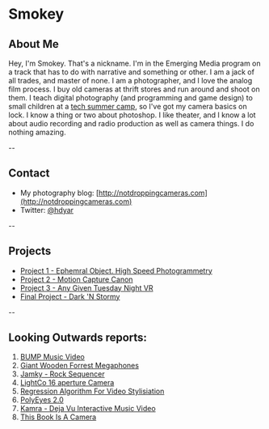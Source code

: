 # Smokey
## About Me
Hey, I'm Smokey. That's a nickname. I'm in the Emerging Media program on a track that has to do with narrative and something or other. I am a jack of all trades, and master of none. I am a photographer, and I love the analog film process. I buy old cameras at thrift stores and run around and shoot on them. I teach digital photography (and programming and game design) to small children at a [tech summer camp](http://idtech.com), so I've got my camera basics on lock. I know a thing or two about photoshop. I like theater, and I know a lot about audio recording and radio production as well as camera things. I do nothing amazing.

--

## Contact
- My photography blog: [http://notdroppingcameras.com](http://notdroppingcameras.com)
- Twitter: [@hdyar](http://twitter.com/hdyar)

--

## Projects
- [Project 1 - Ephemral Object. High Speed Photogrammetry](https://github.com/golanlevin/ExperimentalCapture/blob/master/students/irene/project-1/project1.md)
- [Project 2 - Motion Capture Canon](projects/project2.md)
- [Project 3 - Any Given Tuesday Night VR](projects/project3.md)
- [Final Project - Dark 'N Stormy](https://github.com/golanlevin/ExperimentalCapture/blob/master/students/miranda/finalproject.md)

--

## Looking Outwards reports:
1. [BUMP Music Video](LookingForward/1-BumpMusicVideo.md)
2. [Giant Wooden Forrest Megaphones](LookingForward/2-GiantMegaphones.md)
3. [Jamky - Rock Sequencer](LookingForward/3-rocks.md)
4. [LightCo 16 aperture Camera](LookingForward/4-LightCo.md)
5. [Regression Algorithm For Video Stylisiation](LookingForward/5-regression.md)
6. [PolyEyes 2.0](LookingForward/6-polyeyes.md)
7. [Kamra - Deja Vu Interactive Music Video](LookingForward/7-DejaVu.md)
8. [This Book Is A Camera](LookingForward/8-CameraBook.md)
